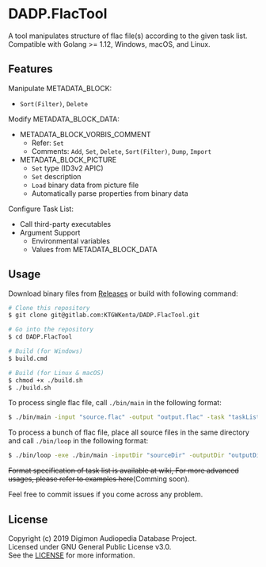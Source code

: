 # DADP.FlacTool
A tool manipulates structure of flac file(s) according to the given task list.  
Compatible with Golang >= 1.12, Windows, macOS, and Linux.

## Features
Manipulate METADATA_BLOCK:  
- `Sort(Filter)`, `Delete`

Modify METADATA_BLOCK_DATA:  
- METADATA_BLOCK_VORBIS_COMMENT
  - Refer: `Set` 
  - Comments: `Add`, `Set`, `Delete`, `Sort(Filter)`, `Dump`, `Import`
- METADATA_BLOCK_PICTURE
  - `Set` type (ID3v2 APIC)
  - `Set` description
  - `Load` binary data from picture file
  - Automatically parse properties from binary data

Configure Task List:  
- Call third-party executables
- Argument Support  
  - Environmental variables
  - Values from METADATA_BLOCK_DATA

## Usage
Download binary files from [Releases](https://gitlab.com/KTGWKenta/DADP.FlacTool/releases) or
build with following command:
```bash
# Clone this repository
$ git clone git@gitlab.com:KTGWKenta/DADP.FlacTool.git

# Go into the repository
$ cd DADP.FlacTool

# Build (for Windows)
$ build.cmd

# Build (for Linux & macOS)
$ chmod +x ./build.sh
$ ./build.sh
```
To process single flac file, call `./bin/main` in the following format:
```bash
$ ./bin/main -input "source.flac" -output "output.flac" -task "taskList.yaml"
```
To process a bunch of flac file, place all source files in the same directory and call
`./bin/loop` in the following format:
```bash
$ ./bin/loop -exe ./bin/main -inputDir "sourceDir" -outputDir "outputDir" -task "taskList.yaml"
``` 
~~Format specification of task list is available at wiki, 
For more advanced usages, please refer to examples here~~(Comming soon). 

Feel free to commit issues if you come across any problem.  




## License
Copyright (c) 2019 Digimon Audiopedia Database Project.  
Licensed under GNU General Public License v3.0.  
See the [LICENSE](https://gitlab.com/KTGWKenta/DADP.FlacTool/blob/master/LICENSE.md) for more information.